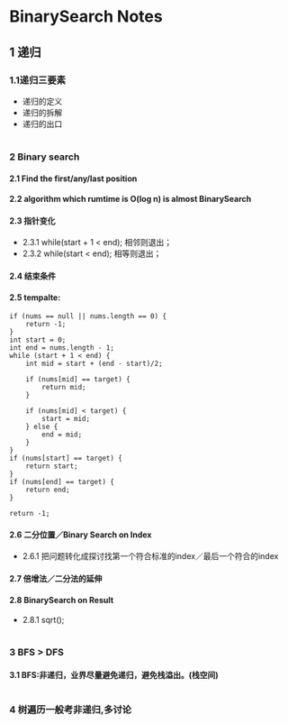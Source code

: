 # BinarySearch Notes     
     
## 1 递归     

### 1.1递归三要素

* 递归的定义
* 递归的拆解
* 递归的出口
     
#      
### 2 Binary search 

#### 2.1 Find the first/any/last position      
     
#### 2.2 algorithm which rumtime is O(log n) is almost BinarySearch      
     
#### 2.3 指针变化
* 2.3.1 while(start + 1 < end); 相邻则退出；      
* 2.3.2 while(start < end); 相等则退出；            
     
#### 2.4 结束条件        
#### 2.5 tempalte:     
```
if (nums == null || nums.length == 0) {
	return -1;
}
int start = 0;
int end = nums.length - 1;
while (start + 1 < end) {
	int mid = start + (end - start)/2;

	if (nums[mid] == target) {
		return mid;
	}

	if (nums[mid] < target) {
		start = mid;
	} else {
		end = mid;
	}
}
if (nums[start] == target) {
	return start;
} 
if (nums[end] == target) {
	return end;
}

return -1;

```        
      
#### 2.6 二分位置／Binary Search on Index       
* 2.6.1 把问题转化成探讨找第一个符合标准的index／最后一个符合的index       

#### 2.7 倍增法／二分法的延伸     
#### 2.8 BinarySearch on Result      
* 2.8.1 sqrt();     

#      

### 3 BFS > DFS     
#### 3.1 BFS:非递归，业界尽量避免递归，避免栈溢出。(栈空间)
      
#       
### 4 树遍历一般考非递归,多讨论     

###

